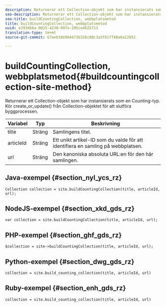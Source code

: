 ```yaml
---
description: Returnerar ett Collection-objekt som har instansierats som en Counting-typ. Kör create_or_update() från Collection-objektet för att slutföra byggprocessen.
seo-description: Returnerar ett Collection-objekt som har instansierats som en Counting-typ. Kör create_or_update() från Collection-objektet för att slutföra byggprocessen.
seo-title: buildCountingCollection, webbplatsmetod
title: buildCountingCollection, webbplatsmetod
uuid: e293d66a-0025-4230-997e-295ce4625713
translation-type: tm+mt
source-git-commit: 67aeb3de964473b326c88c3a3f81ff48a6a12652

---
```



# buildCountingCollection, webbplatsmetod{#buildcountingcollection-site-method}

Returnerar ett Collection-objekt som har instansierats som en Counting-typ. Kör create_or_update() från Collection-objektet för att slutföra byggprocessen.

| Variabel | Typ | Beskrivning |
|--- |--- |--- |
| title | Sträng | Samlingens titel. |
| articleId | Sträng | Ett unikt artikel-ID som du valde för att identifiera en samling på webbplatsen. |
| url | Sträng | Den kanoniska absoluta URL:en för den här samlingen. |

## Java-exempel {#section_nyl_ycs_rz}

```
Collection collection = site.buildCountingCollection(title, articleId, url); 
```

## NodeJS-exempel {#section_xkd_gds_rz}

```
var collection = site.buildCountingCollection(title, articleId, url); 
```

## PHP-exempel {#section_ghf_gds_rz}

```
$collection = site->buildCountingCollection(title, articleId, url); 
```

## Python-exempel {#section_dwg_gds_rz}

```
collection = site.build_counting_collection(title, articleId, url) 
```

## Ruby-exempel {#section_enh_gds_rz}

```
collection = site.build_counting_collection(title, articleId, url) 
```

